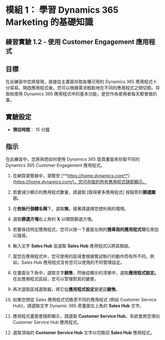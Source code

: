 ﻿---
lab:
    title: '實驗 1.2： 使用 Customer Engagement 應用程式'
    module: '模組 1： 學習 Dynamics 365 Marketing 的基礎知識'
---

模組 1： 學習 Dynamics 365 Marketing 的基礎知識
========================

## 練習實驗 1.2 - 使用 Customer Engagement 應用程式 

## 目標

在此練習中您將發現，直接從主畫面存取各種可用的 Dynamics 365 應用程式十分容易。開啟應用程式後，您可以根據需求輕鬆地在不同的應用程式之間切換。存取和使用 Dynamics 365 應用程式中的基本功能，是您作為使用者每天都會做的事。


## 實驗設定

  - **預估時間**： 15 分鐘

## 指示

在此練習中，您將熟悉如何使用 Dynamics 365 首頁畫面來存取不同的 Dynamics 365 Customer Engagement 應用程式。 

1. 在網頁瀏覽器中，瀏覽至 [**https://home.dynamics.com**](https://home.dynamics.com/)，您可存取的所有應用程式隨即顯示。 

2. 若要減少顯示的應用程式數量，請選取 [取得更多應用程式] 按鈕旁的**篩選圖示**。 

3. 在**依執行個體名稱**下，選取**無**。接著請選擇您想利用的環境。 

4. 選取**篩選方塊**右上角的 **X** 以關閉篩選方塊。 

5. 若要尋找特定應用程式，您可以按一下畫面左側的**搜尋我的應用程式**欄位來加以搜尋。 

6. 輸入文字 **Sales Hub** 並選取 **Sales Hub** 應用程式以將其開啟。 

7. 當您在應用程式中，您可使用的區域會根據嘗試執行的動作而有所不同。例如，Sales Hub 應用程式含有您可以使用的不同管理設定。 

8. 在畫面左下角中，選取文字**銷售**，然後從顯示的清單中，選取**應用程式設定。** 在此應用程式區段，您可以管理對其的變更。 

9. 再次選取區域選取器，將它從**應用程式設定**變更回**銷售**。

10. 如果您想從 Sales 應用程式切換至不同的應用程式 (例如 Customer Service Hub)，請選取文字 Dynamic 365 旁畫面左上角的 **Sales Hub** 文字。 

11. 應用程式畫面會隨即顯示，請選取 **Customer Service Hub**，系統會將您導向 Customer Service Hub 應用程式。 

12. 選取頂端的 **Customer Service Hub** 文字以切換回 **Sales Hub** 應用程式。 
